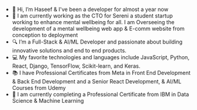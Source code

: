 - 👋 Hi, I’m Haseef & I've been a developer for almost a year now
- 🌟 I am currently working as the CTO for Sereni a student startup working to enhance mental wellbeing for all. I am Overseeing the development of a mental wellbeing web app & E-comm website from conception to deployment
- 🔍 I’m a Full-Stack & AI/ML Developer and passionate about building innovative solutions and end to end products.
- 💻 My favorite technologies and languages include JavaScript, Python, React, Django, TensorFlow, Scikit-learn, and Keras.
- 📚 I have Professional Certificates from Meta in Front End Development & Back End Development and a Senior React Development, & AI/ML Courses from Udemy
- 🌴 I am currently completing a Professional Certificate from IBM in Data Science & Machine Learning 
<!---
HaseefMi/HaseefMi is a ✨ special ✨ repository because its `README.md` (this file) appears on your GitHub profile.
You can click the Preview link to take a look at your changes.
--->
